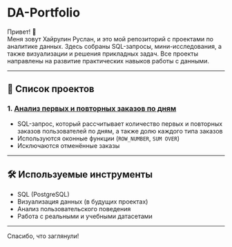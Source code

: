 # DA-Portfolio
Привет! 👋  
Меня зовут Хайрулин Руслан, и это мой репозиторий с проектами по аналитике данных. Здесь собраны SQL-запросы, мини-исследования, а также визуализации и решения прикладных задач. Все проекты направлены на развитие практических навыков работы с данными.

---

## 📂 Список проектов

### 1. [Анализ первых и повторных заказов по дням](./first-vs-repeat-orders)
- SQL-запрос, который рассчитывает количество первых и повторных заказов пользователей по дням, а также долю каждого типа заказов
- Используются оконные функции (`ROW_NUMBER`, `SUM OVER`)
- Исключаются отменённые заказы

---

## 🛠 Используемые инструменты

- SQL (PostgreSQL)
- Визуализация данных (в будущих проектах)
- Анализ пользовательского поведения
- Работа с реальными и учебными датасетами

---

Спасибо, что заглянули!
